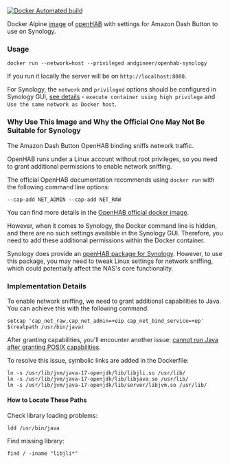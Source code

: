 [![Docker Automated build](https://img.shields.io/docker/image-size/andgineer/openhab-synology)](https://hub.docker.com/r/andgineer/openhab-synology)

Docker Alpine [image](https://hub.docker.com/r/andgineer/openhab-synology) of [openHAB](http://openhab.org/) with settings for
Amazon Dash Button to use on Synology.

### Usage

    docker run --network=host --privileged andgineer/openhab-synology
    
If you run it locally the server will be on `http://localhost:8080`.

For Synology, the `network` and `privileged` options should be configured in Synology GUI, 
[see details](https://sorokin.engineer/posts/en/amazon_dash_button_hack_install.html) - `execute container using high privilege` and `Use the same network as Docker host`.

### Why Use This Image and Why the Official One May Not Be Suitable for Synology

The Amazon Dash Button OpenHAB binding sniffs network traffic.

OpenHAB runs under a Linux account without root privileges, so you need to grant
additional permissions to enable network sniffing.

The official OpenHAB documentation recommends using `docker run` with the following command line options:

    --cap-add NET_ADMIN --cap-add NET_RAW

You can find more details in the [OpenHAB official docker image](https://hub.docker.com/r/openhab/openhab/#running-from-command-line).

However, when it comes to Synology, the Docker command line is hidden, 
and there are no such settings available in the Synology GUI. 
Therefore, you need to add these additional permissions within the Docker container.

Synology does provide an [openHAB package for Synology](https://www.openhab.org/docs/installation/synology.html). 
However, to use this package, you may need to tweak Linux settings for network sniffing, 
which could potentially affect the NAS's core functionality.

### Implementation Details

To enable network sniffing, we need to grant additional capabilities to Java. 
You can achieve this with the following command:

    setcap 'cap_net_raw,cap_net_admin=+eip cap_net_bind_service=+ep' $(realpath /usr/bin/java)

After granting capabilities, you'll encounter another issue:
[cannot run Java after granting POSIX capabilities](https://bugs.java.com/view_bug.do?bug_id=7157699).

To resolve this issue, symbolic links are added in the Dockerfile:

    ln -s /usr/lib/jvm/java-17-openjdk/lib/libjli.so /usr/lib/
    ln -s /usr/lib/jvm/java-17-openjdk/lib/libjava.so /usr/lib/
    ln -s /usr/lib/jvm/java-17-openjdk/lib/server/libjvm.so /usr/lib/

#### How to Locate These Paths

Check library loading problems:

    ldd /usr/bin/java

Find missing library:

    find / -iname "libjli*"
